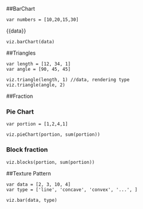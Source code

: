 ##BarChart
```down
var numbers = [10,20,15,30]
```
{{data}}

```down
viz.barChart(data)
```

##Triangles
```down
var length = [12, 34, 1]
var angle = [90, 45, 45]

viz.triangle(length, 1) //data, rendering type
viz.triangle(angle, 2)
```

##Fraction

### Pie Chart
```down
var portion = [1,2,4,1]

viz.pieChart(portion, sum(portion))
```
### Block fraction
```
viz.blocks(portion, sum(portion))
```
##Texture Pattern
```down
var data = [2, 3, 10, 4]
var type = ['line', 'concave', 'convex', '...', ]

viz.bar(data, type)
